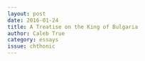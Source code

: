 ```yaml
---
layout: post 
date: 2016-01-24
title: A Treatise on the King of Bulgaria
author: Caleb True
category: essays
issue: chthonic
---
```

